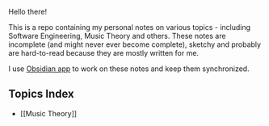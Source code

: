 Hello there!

This is a repo containing my personal notes on various topics - including Software Engineering, Music Theory and others. These notes are incomplete (and might never ever become complete), sketchy and probably are hard-to-read because they are mostly written for me. 

I use [Obsidian app](https://obsidian.md/) to work on these notes and keep them synchronized.

## Topics Index

- [[Music Theory]]
